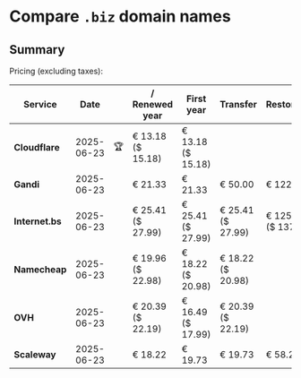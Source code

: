 # Compare `.biz` domain names

## Summary

Pricing (excluding taxes):

| Service | Date |  | / Renewed year | First year | Transfer | Restoration |
|--|--|--|--|--|--|--|
| **Cloudflare** | 2025-06-23 | 🏆 | € 13.18<br>($ 15.18) | € 13.18<br>($ 15.18) |  |  |
| **Gandi** | 2025-06-23 |  | € 21.33 | € 21.33 | € 50.00 | € 122.51 |
| **Internet.bs** | 2025-06-23 |  | € 25.41<br>($ 27.99) | € 25.41<br>($ 27.99) | € 25.41<br>($ 27.99) | € 125.25<br>($ 137.99) |
| **Namecheap** | 2025-06-23 |  | € 19.96<br>($ 22.98) | € 18.22<br>($ 20.98) | € 18.22<br>($ 20.98) |  |
| **OVH** | 2025-06-23 |  | € 20.39<br>($ 22.19) | € 16.49<br>($ 17.99) | € 20.39<br>($ 22.19) |  |
| **Scaleway** | 2025-06-23 |  | € 18.22 | € 19.73 | € 19.73 | € 58.26 |
